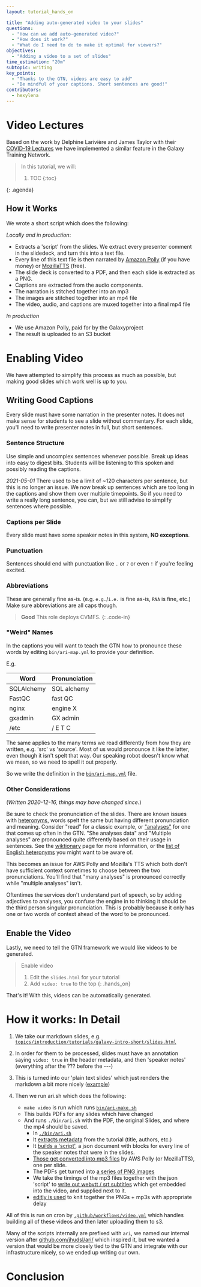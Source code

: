 ```yaml
---
layout: tutorial_hands_on

title: "Adding auto-generated video to your slides"
questions:
  - "How can we add auto-generated video?"
  - "How does it work?"
  - "What do I need to do to make it optimal for viewers?"
objectives:
  - "Adding a video to a set of slides"
time_estimation: "20m"
subtopic: writing
key_points:
  - "Thanks to the GTN, videos are easy to add"
  - "Be mindful of your captions. Short sentences are good!"
contributors:
  - hexylena
---
```


# Video Lectures


Based on the work by Delphine Larivière and James Taylor with their [COVID-19 Lectures](https://github.com/galaxyproject/video-lectures/) we have implemented a similar feature in the Galaxy Training Network.

> <agenda-title></agenda-title>
>
> In this tutorial, we will:
>
> 1. TOC
> {:toc}
>
{: .agenda}

## How it Works

We wrote a short script which does the following:

*Locally and in production*:

- Extracts a 'script' from the slides. We extract every presenter comment in the slidedeck, and turn this into a text file.
- Every line of this text file is then narrated by [Amazon Polly](https://aws.amazon.com/polly/) (if you have money) or [MozillaTTS](https://github.com/synesthesiam/docker-mozillatts) (free).
- The slide deck is converted to a PDF, and then each slide is extracted as a PNG.
- Captions are extracted from the audio components.
- The narration is stitched together into an mp3
- The images are stitched together into an mp4 file
- The video, audio, and captions are muxed together into a final mp4 file

*In production*

- We use Amazon Polly, paid for by the Galaxyproject
- The result is uploaded to an S3 bucket

# Enabling Video

We have attempted to simplify this process as much as possible, but making good slides which work well is up to you.

## Writing Good Captions

Every slide must have some narration in the presenter notes. It does not make sense for students to see a slide without commentary. For each slide, you'll need to write presenter notes in full, but short sentences.

### Sentence Structure

Use simple and uncomplex sentences whenever possible. Break up ideas into easy to digest bits. Students will be listening to this spoken and possibly reading the captions.

*2021-05-01* There used to be a limit of ~120 characters per sentence, but this is no longer an issue. We now break up sentences which are too long in the captions and show them over multiple timepoints. So if you need to write a really long sentence, you can, but we still advise to simplify sentences where possible.

### Captions per Slide

Every slide must have some speaker notes in this system, **NO exceptions**.

### Punctuation

Sentences should end with punctuation like `.` or `?` or even `!` if you're feeling excited.

### Abbreviations

These are generally fine as-is. (e.g. `e.g.`/`i.e.` is fine as-is, `RNA` is fine, etc.) Make sure abbreviations are all caps though.

> **Good**
> This role deploys CVMFS.
{: .code-in}

### "Weird" Names

In the captions you will want to teach the GTN how to pronounce these words by editing `bin/ari-map.yml` to provide your definition.

E.g.

Word       | Pronunciation
---------- | ---
SQLAlchemy | SQL alchemy
FastQC     | fast QC
nginx      | engine X
gxadmin    | GX admin
/etc       | / E T C

The same applies to the many terms we read differently from how they are written, e.g. 'src' vs 'source'. Most of us would pronounce it like the latter, even though it isn't spelt that way. Our speaking robot doesn't know what we mean, so we need to spell it out properly.

So we write the definition in the [`bin/ari-map.yml`](https://github.com/galaxyproject/training-material/blob/master/bin/ari-map.yml) file.

### Other Considerations

(*Written 2020-12-16, things may have changed since.*)

Be sure to check the pronunciation of the slides. There are known issues with [heteronyms](https://en.wikipedia.org/wiki/Heteronym_(linguistics)), words spelt the same but having different pronunciation and meaning. Consider "read" for a classic example, or ["analyses"](https://en.wiktionary.org/wiki/analyses#English) for one that comes up often in the GTN. "She analyses data" and "Multiple analyses" are pronounced quite differently based on their usage in sentences. See the [wiktionary](https://en.wiktionary.org/wiki/analyses#English) page for more information, or the [list of English heteronyms](https://en.wiktionary.org/wiki/Category:English_heteronyms) you might want to be aware of.

This becomes an issue for AWS Polly and Mozilla's TTS which both don't have sufficient context sometimes to choose between the two pronunciations. You'll find that "many analyses" is pronounced correctly while "multiple analyses" isn't.

Oftentimes the services don't understand part of speech, so by adding adjectives to analyses, you confuse the engine in to thinking it should be the third person singular pronunciation. This is probably because it only has one or two words of context ahead of the word to be pronounced.

## Enable the Video

Lastly, we need to tell the GTN framework we would like videos to be generated.

> <hands-on-title>Enable video</hands-on-title>
>
> 1. Edit the `slides.html` for your tutorial
> 2. Add `video: true` to the top
{: .hands_on}

That's it! With this, videos can be automatically generated.


# How it works: In Detail

1. We take our markdown slides, e.g. [`topics/introduction/tutorials/galaxy-intro-short/slides.html`](https://github.com/galaxyproject/training-material/blob/main/topics/introduction/tutorials/galaxy-intro-short/slides.html)
2. In order for them to be processed, slides must have an annotation saying `video: true` in the header metadata, and then 'speaker notes' (everything after the ??? before the ---)
3. This is turned into our 'plain text slides' which just renders the markdown a bit more nicely ([example](https://training.galaxyproject.org/training-material/topics/introduction/tutorials/galaxy-intro-short/slides-plain.html))
4. Then we run ari.sh which does the following:

	- `make video` is run which runs [`bin/ari-make.sh`](https://github.com/galaxyproject/training-material/blob/main/bin/ari-make.sh)
	- This builds PDFs for any slides which have changed
	- And runs `./bin/ari.sh` with the PDF, the original Slides, and where the mp4 should be saved.
		- In [`./bin/ari.sh`](https://github.com/galaxyproject/training-material/blob/main/bin/ari.sh)
		- It [extracts metadata](https://github.com/galaxyproject/training-material/blob/main/bin/ari.sh#L38) from the tutorial (title, authors, etc.)
		- It [builds a 'script'](https://github.com/galaxyproject/training-material/blob/main/bin/ari.sh#L51), a json document with blocks for every line of the speaker notes that were in the slides.
		- [Those get converted into mp3 files](https://github.com/galaxyproject/training-material/blob/main/bin/ari.sh#L55) by AWS Polly (or MozillaTTS), one per slide.
		- The PDFs get turned into [a series of PNG images](https://github.com/galaxyproject/training-material/blob/main/bin/ari.sh#L60)
		- We take the timings of the mp3 files together with the json 'script' to [write out webvtt / srt subtitles](https://github.com/galaxyproject/training-material/blob/main/bin/ari.sh#L69) which get embedded into the video, and supplied next to it.
		- [editly is used](https://github.com/mifi/editly) to knit together the PNGs + mp3s with appropriate delay


All of this is run on cron by [`.github/workflows/video.yml`](https://github.com/galaxyproject/training-material/blob/main/.github/workflows/video.yml) which handles building all of these videos and then later uploading them to s3.

Many of the scripts internally are prefixed with `ari`, we named our internal version after [github.com/jhudsl/ari/](https://github.com/jhudsl/ari/) which inspired it, but we wanted a version that would be more closely tied to the GTN and integrate with our infrastructure nicely, so we ended up writing our own.

# Conclusion

